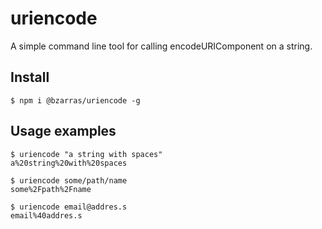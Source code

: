 # uriencode

A simple command line tool for calling encodeURIComponent on a string.

## Install
```
$ npm i @bzarras/uriencode -g
```

## Usage examples
```
$ uriencode "a string with spaces"
a%20string%20with%20spaces 

$ uriencode some/path/name
some%2Fpath%2Fname

$ uriencode email@addres.s
email%40addres.s
```
